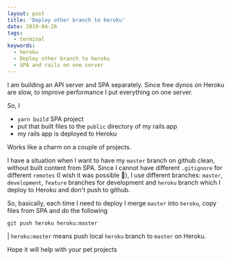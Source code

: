 ```yaml
---
layout: post
title: 'Deploy other branch to heroku'
date: 2019-04-26
tags:
  - terminal
keywords:
  - heroku
  - Deploy other branch to heroku
  - SPA and rails on one server
---
```


I am building an API server and SPA separately.
Since free dynos on Heroku are slow, to improve performance I put everything on one server.

<!--more-->

So, I

- `yarn build` SPA project
- put that built files to the `public` directory of my rails app
- my rails app is deployed to Heroku

Works like a charm on a couple of projects.

I have a situation when I want to have my `master` branch on github clean, without built content from SPA. Since I cannot have different `.gitignore` for different `remotes` (I wish it was possible 🤔), I use different branches: `master`, `development`, `feature` branches for development and `heroku` branch which I deploy to Heroku and don't push to github.

So, basically, each time I need to deploy I merge `master` into `heroku`, copy files from SPA and do the following

`git push heroku heroku:master`

| `heroku:master` means push local `heroku` branch to `master` on Heroku.

Hope it will help with your pet projects

